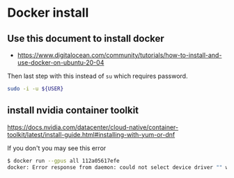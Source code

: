 
# Docker install


## Use this document to install docker 
- https://www.digitalocean.com/community/tutorials/how-to-install-and-use-docker-on-ubuntu-20-04

Then last step with this instead of `su` which requires password.
```bash
sudo -i -u ${USER}
```

## install nvidia container toolkit

https://docs.nvidia.com/datacenter/cloud-native/container-toolkit/latest/install-guide.html#installing-with-yum-or-dnf

If you don't you may see this error
```bash
$ docker run --gpus all 112a05617efe
docker: Error response from daemon: could not select device driver "" with capabilities: [[gpu]].
```
